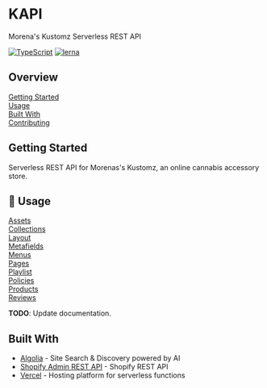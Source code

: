 # KAPI

Morena's Kustomz Serverless REST API

[![TypeScript](https://badgen.net/badge/-/typescript?icon=typescript&label)](https://www.typescriptlang.org/)
[![lerna](https://img.shields.io/badge/maintained%20with-lerna-cc00ff.svg)](https://lerna.js.org/)

## Overview

[Getting Started](#getting-started)  
[Usage](#usage)  
[Built With](#built-with)  
[Contributing](docs/CONTRIBUTING.md)

## Getting Started

Serverless REST API for Morenas's Kustomz, an online cannabis accessory store.

## 🚧 Usage

[Assets](#assets)  
[Collections](#collections)  
[Layout](#layout)  
[Metafields](#metafields)  
[Menus](#menus)  
[Pages](#pages)  
[Playlist](#playlist)  
[Policies](#policies)  
[Products](#products)  
[Reviews](#reviews)

**TODO**: Update documentation.

## Built With

- [Algolia][1] - Site Search & Discovery powered by AI
- [Shopify Admin REST API][2] - Shopify REST API
- [Vercel][3] - Hosting platform for serverless functions

[1]: https://www.algolia.com/
[2]: https://shopify.dev/docs/admin-api/rest/reference
[3]: https://vercel.com/docs/serverless-functions/introduction
